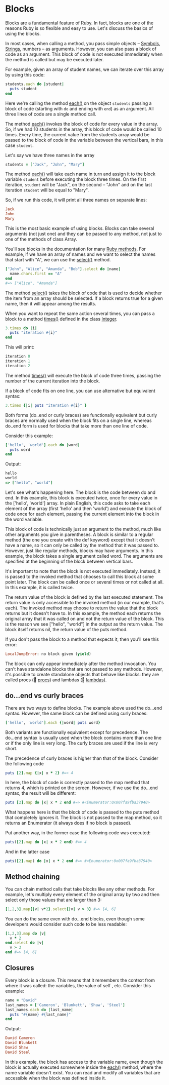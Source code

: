 # Blocks

Blocks are a fundamental feature of Ruby. In fact, blocks are one of the reasons Ruby is so flexible and easy to use. Let's discuss the basics of using the blocks.

In most cases, when calling a method, you pass simple objects – [Symbols](https://github.com/makersacademy/course/blob/master/pills/symbols.md), [Strings](https://github.com/makersacademy/course/blob/master/pills/strings.md), numbers – as arguments. However, you can also pass a block of code as an argument. This block of code is not executed immediately when the method is called but may be executed later.

For example, given an array of student names, we can iterate over this array by using this code:

````ruby
students.each do |student|
  puts student
end
````

Here we're calling the method [each()](http://www.ruby-doc.org/core-2.1.2/Array.html#method-i-each) on the object `students` passing a block of code (starting with `do` and ending with `end`) as an argument. All three lines of code are a single method call.

The method [each()](http://www.ruby-doc.org/core-2.1.2/Array.html#method-i-each) invokes the block of code for every value in the array. So, if we had 10 students in the array, this block of code would be called 10 times. Every time, the current value from the students array would be passed to the block of code in the variable between the vertical bars, in this case `student`.

Let's say we have three names in the array

````ruby
students = ["Jack", "John", "Mary"]
````

The method [each()](http://www.ruby-doc.org/core-2.1.2/Array.html#method-i-each) will take each name in turn and assign it to the block variable `student` before executing the block three times. On the first iteration, `student` will be "Jack", on the second – "John" and on the last iteration `student` will be equal to "Mary".

So, if we run this code, it will print all three names on separate lines:

````ruby
Jack
John
Mary
````

This is the most basic example of using blocks. Blocks can take several arguments (not just one) and they can be passed to any method, not just to one of the methods of class Array.

You'll see blocks in the documentation for many [Ruby methods](https://github.com/makersacademy/course/blob/master/pills/methods.md). For example, if we have an array of names and we want to select the names that start with "A", we can use the [select()](http://www.ruby-doc.org/core-2.1.2/Array.html#method-i-select) method.

````ruby
["John", "Alice", "Amanda", "Bob"].select do |name|
  name.chars.first == "A"
end
#=> ["Alice", "Amanda"]
````

The method [select()](http://www.ruby-doc.org/core-2.1.2/Array.html#method-i-select) takes the block of code that is used to decide whether the item from an array should be selected. If a block returns true for a given name, then it will appear among the results.

When you want to repeat the same action several times, you can pass a block to a method [times()](http://www.ruby-doc.org/core-2.1.2/Integer.html#method-i-times) defined in the class [Integer](http://www.ruby-doc.org/core-2.1.2/Integer.html).

````ruby
3.times do |i|
  puts "iteration #{i}"
end
````

This will print:

````ruby
iteration 0
iteration 1
iteration 2
````

The method [times()](http://www.ruby-doc.org/core-2.1.2/Integer.html#method-i-times) will execute the block of code three times, passing the number of the current iteration into the block.

If a block of code fits on one line, you can use alternative but equivalent syntax:

````ruby
3.times {|i| puts "iteration #{i}" }
````

Both forms (do..end or curly braces) are functionally equivalent but curly braces are normally used when the block fits on a single line, whereas do..end form is used for blocks that take more than one line of code.

Consider this example:

````ruby
['hello', 'world'].each do |word|
  puts word
end
````

Output:

````ruby
hello
world
=> ["hello", "world"]
````

Let's see what's happening here. The block is the code between do and end. In this example, this block is executed twice, once for every value in the ['hello', 'world'] array. In plain English, this code asks to take each element of the array (first 'hello' and then 'world') and execute the block of code once for each element, passing the current element into the block in the word variable.

This block of code is technically just an argument to the method, much like other arguments you give in parentheses. A block is similar to a regular method (the one you create with the def keyword) except that it doesn't have a name, so it can only be called by the method that it was passed to. However, just like regular methods, blocks may have arguments. In this example, the block takes a single argument called word. The arguments are specified at the beginning of the block between vertical bars.

It's important to note that the block is not executed immediately. Instead, it is passed to the invoked method that chooses to call this block at some point later. The block can be called once or several times or not called at all. In this example, it is called twice.

The return value of the block is defined by the last executed statement. The return value is only accessible to the invoked method (in our example, that's each). The invoked method may choose to return the value that the block returns but it doesn't have to. In this example, the method each returns the original array that it was called on and not the return value of the block. This is the reason we see ["hello", "world"] in the output as the return value. The block itself returns nil, the return value of the puts method.

If you don't pass the block to a method that expects it, then you'll see this error:

````ruby
LocalJumpError: no block given (yield)
````

The block can only appear immediately after the method invocation. You can't have standalone blocks that are not passed to any methods. However, it's possible to create standalone objects that behave like blocks: they are called procs (:pill: [procs](https://github.com/makersacademy/course/blob/master/pills/procs.md)) and lambdas (:pill: [lambdas](https://github.com/makersacademy/course/blob/master/pills/lambdas.md)).

## do...end vs curly braces

There are two ways to define blocks. The example above used the do...end syntax. However, the same block can be defined using curly braces:

````ruby
['hello', 'world'].each {|word| puts word}
````

Both variants are functionally equivalent except for precedence. The do...end syntax is usually used when the block contains more than one line or if the only line is very long. The curly braces are used if the line is very short.

The precedence of curly braces is higher than that of the block. Consider the following code

````ruby
puts [2].map {|x| x * 2} #=> 4
````

In here, the block of code is correctly passed to the map method that returns 4, which is printed on the screen. However, if we use the do...end syntax, the result will be different:

````ruby
puts [2].map do |x| x * 2 end #=> #<Enumerator:0x007fa9fba37940>
````

What happens here is that the block of code is passed to the puts method that completely ignores it. The block is not passed to the map method, so it returns an Enumerator (it always does if no block is passed).

Put another way, in the former case the following code was executed:

````ruby
puts([2].map do |x| x * 2 end) #=> 4
````

And in the latter case

````ruby
puts([2].map) do |x| x * 2 end #=> #<Enumerator:0x007fa9fba37940>
````

## Method chaining

You can chain method calls that take blocks like any other methods. For example, let's multiply every element of the original array by two and then select only those values that are larger than 3:

````ruby
[1,2,3].map{|v| v*2}.select{|v| v > 3} #=> [4, 6] 
````

You can do the same even with do...end blocks, even though some developers would consider such code to be less readable:

````ruby
[1,2,3].map do |v|
  v * 2
end.select do |v|
  v > 3
end #=> [4, 6] 
````

## Closures

Every block is a closure. This means that it remembers the context from where it was called: the variables, the value of self , etc. Consider this example:

````ruby
name = "David"
last_names = ['Cameron', 'Blunkett', 'Shaw', 'Steel']
last_names.each do |last_name|
  puts "#{name} #{last_name}"
end
````

Output:

````ruby
David Cameron
David Blunkett
David Shaw
David Steel
````

In this example, the block has access to the variable name, even though the block is actually executed somewhere inside the [each()](http://www.ruby-doc.org/core-2.1.2/Array.html#method-i-each) method, where the name variable doesn't exist. You can read and modify all variables that are accessible when the block was defined inside it.



